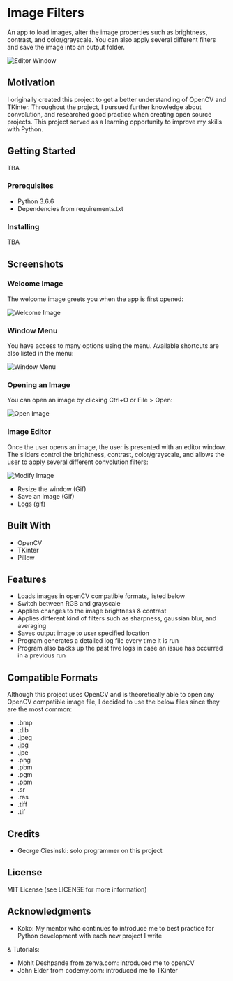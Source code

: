 # Image Filters

An app to load images, alter the image properties such as brightness, contrast, and color/grayscale. You can also apply several different filters and save the image into an output folder.

![Editor Window](Github/screenshots/opened-image.PNG)

## Motivation

I originally created this project to get a better understanding of OpenCV and TKinter. Throughout the project, I pursued further knowledge about convolution, and researched good practice when creating open source projects. This project served as a learning opportunity to improve my skills with Python. 

## Getting Started

TBA

### Prerequisites

- Python 3.6.6
- Dependencies from requirements.txt

### Installing

TBA

## Screenshots

### Welcome Image

The welcome image greets you when the app is first opened:

![Welcome Image](Github/screenshots/welcome-image.PNG)

### Window Menu

You have access to many options using the menu. Available shortcuts are also listed in the menu:

![Window Menu](Github/gifs/window-menu.gif)

### Opening an Image

You can open an image by clicking Ctrl+O or File > Open:

![Open Image](Github/gifs/open-image.gif)


### Image Editor

Once the user opens an image, the user is presented with an editor window. The sliders control the brightness, contrast, color/grayscale, and allows the user to apply several different convolution filters:

![Modify Image](Github/gifs/modify-image.gif)





- Resize the window (Gif)
- Save an image (Gif)
- Logs (gif)

## Built With

- OpenCV
- TKinter
- Pillow

## Features

- Loads images in openCV compatible formats, listed below
- Switch between RGB and grayscale
- Applies changes to the image brightness & contrast
- Applies different kind of filters such as sharpness, gaussian blur, and averaging
- Saves output image to user specified location
- Program generates a detailed log file every time it is run
- Program also backs up the past five logs in case an issue has occurred in a previous run

## Compatible Formats

Although this project uses OpenCV and is theoretically able to open any OpenCV compatible image file, I decided to use the below files since they are the most common: 

- .bmp
- .dib
- .jpeg
- .jpg
- .jpe
- .png
- .pbm
- .pgm
- .ppm
- .sr
- .ras
- .tiff
- .tif

## Credits

- George Ciesinski: solo programmer on this project


## License

MIT License (see LICENSE for more information)

## Acknowledgments

- Koko: My mentor who continues to introduce me to best practice for Python development with each new project I write

& Tutorials: 

- Mohit Deshpande from zenva.com: introduced me to openCV
- John Elder from codemy.com: introduced me to TKinter
